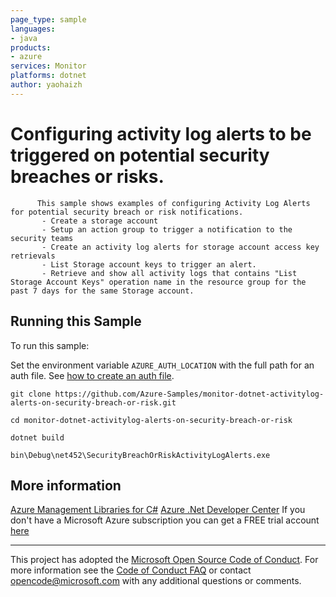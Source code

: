 ```yaml
---
page_type: sample
languages:
- java
products:
- azure
services: Monitor
platforms: dotnet
author: yaohaizh
---
```


# Configuring activity log alerts to be triggered on potential security breaches or risks. #

          This sample shows examples of configuring Activity Log Alerts for potential security breach or risk notifications.
           - Create a storage account
           - Setup an action group to trigger a notification to the security teams
           - Create an activity log alerts for storage account access key retrievals
           - List Storage account keys to trigger an alert.
           - Retrieve and show all activity logs that contains "List Storage Account Keys" operation name in the resource group for the past 7 days for the same Storage account.


## Running this Sample ##

To run this sample:

Set the environment variable `AZURE_AUTH_LOCATION` with the full path for an auth file. See [how to create an auth file](https://github.com/Azure/azure-libraries-for-net/blob/master/AUTH.md).

    git clone https://github.com/Azure-Samples/monitor-dotnet-activitylog-alerts-on-security-breach-or-risk.git

    cd monitor-dotnet-activitylog-alerts-on-security-breach-or-risk

    dotnet build

    bin\Debug\net452\SecurityBreachOrRiskActivityLogAlerts.exe

## More information ##

[Azure Management Libraries for C#](https://github.com/Azure/azure-sdk-for-net/tree/Fluent)
[Azure .Net Developer Center](https://azure.microsoft.com/en-us/develop/net/)
If you don't have a Microsoft Azure subscription you can get a FREE trial account [here](http://go.microsoft.com/fwlink/?LinkId=330212)

---

This project has adopted the [Microsoft Open Source Code of Conduct](https://opensource.microsoft.com/codeofconduct/). For more information see the [Code of Conduct FAQ](https://opensource.microsoft.com/codeofconduct/faq/) or contact [opencode@microsoft.com](mailto:opencode@microsoft.com) with any additional questions or comments.